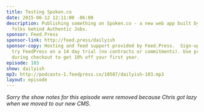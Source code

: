```yaml
---
title: Testing Spoken.co
date: 2015-06-12 12:11:00 -06:00
description: Publishing something on Spoken.co - a new web app built by some of the
  folks behind Authentic Jobs.
sponsor: Feed.Press
sponsor-link: http://feed.press/dailyish
sponsor-copy: Hosting and feed support provided by Feed.Press.  Sign-up today and
  try FeedPress on a 14 day trial (no contracts or commitments). Use promo code "dailyish"
  during checkout to get 10% off your first year.
episode: 103
show: dailyish
mp3: http://podcasts-1.feedpress.co/10587/dailyish-103.mp3
layout: episode
---
```


<em>Sorry the show notes for this episode were removed because Chris got lazy when we moved to our new CMS</em>.

